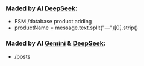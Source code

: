 ### Maded by AI [DeepSeek](https://www.deepseek.com):
* FSM /database product adding
* productName = message.text.split("—")[0].strip()

### Maded by AI [Gemini](https://aistudio.google.com) & [DeepSeek](https://www.deepseek.com):
* /posts